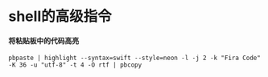 # shell的高级指令

#### 将粘贴板中的代码高亮

`pbpaste | highlight --syntax=swift --style=neon -l -j 2 -k "Fira Code" -K 36 -u "utf-8" -t 4 -O rtf | pbcopy`



